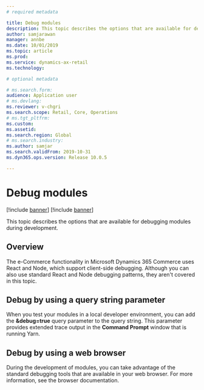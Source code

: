 ```yaml
---
# required metadata

title: Debug modules
description: This topic describes the options that are available for debugging modules during development.
author: samjarawan
manager: annbe
ms.date: 10/01/2019
ms.topic: article
ms.prod: 
ms.service: dynamics-ax-retail
ms.technology: 

# optional metadata

# ms.search.form: 
audience: Application user
# ms.devlang: 
ms.reviewer: v-chgri
ms.search.scope: Retail, Core, Operations
# ms.tgt_pltfrm: 
ms.custom: 
ms.assetid: 
ms.search.region: Global
# ms.search.industry: 
ms.author: samjar
ms.search.validFrom: 2019-10-31
ms.dyn365.ops.version: Release 10.0.5

---
```

# Debug modules

[!include [banner](../../includes/preview-banner.md)]
[!include [banner](../../includes/banner.md)]

This topic describes the options that are available for debugging modules during development.

## Overview

The e-Commerce functionality in Microsoft Dynamics 365 Commerce uses React and Node, which support client-side debugging. Although you can also use standard React and Node debugging patterns, they aren't covered in this topic.

## Debug by using a query string parameter

When you test your modules in a local developer environment, you can add the **&debug=true** query parameter to the query string. This parameter provides extended trace output in the **Command Prompt** window that is running Yarn.

## Debug by using a web browser

During the development of modules, you can take advantage of the standard debugging tools that are available in your web browser. For more information, see the browser documentation.
